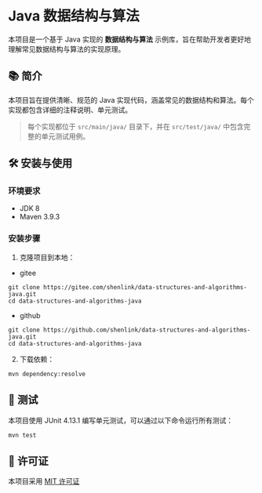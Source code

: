 # Java 数据结构与算法

本项目是一个基于 Java 实现的 **数据结构与算法** 示例库，旨在帮助开发者更好地理解常见数据结构与算法的实现原理。

## 📚 简介

本项目旨在提供清晰、规范的 Java 实现代码，涵盖常见的数据结构和算法。每个实现都包含详细的注释说明、单元测试。

> 每个实现都位于 `src/main/java/` 目录下，并在 `src/test/java/` 中包含完整的单元测试用例。

## 🛠️ 安装与使用

### 环境要求
- JDK 8
- Maven 3.9.3

### 安装步骤
1. 克隆项目到本地：

- gitee
```shell
git clone https://gitee.com/shenlink/data-structures-and-algorithms-java.git
cd data-structures-and-algorithms-java
```

- github
```shell
git clone https://github.com/shenlink/data-structures-and-algorithms-java.git
cd data-structures-and-algorithms-java
```

2. 下载依赖：
```shell
mvn dependency:resolve
```

## 🧪 测试

本项目使用 JUnit 4.13.1 编写单元测试，可以通过以下命令运行所有测试：

```shell
mvn test
```

## 📄 许可证

本项目采用 [MIT 许可证](LICENSE)